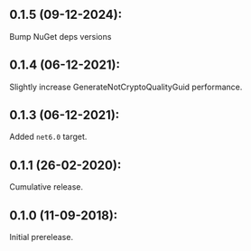 ## 0.1.5 (09-12-2024): 

Bump NuGet deps versions

## 0.1.4 (06-12-2021):

Slightly increase GenerateNotCryptoQualityGuid performance.

## 0.1.3 (06-12-2021):

Added `net6.0` target.

## 0.1.1 (26-02-2020):

Cumulative release.	

## 0.1.0 (11-09-2018): 

Initial prerelease.
